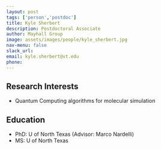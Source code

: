 ```yaml
---
layout: post 
tags: ['person','postdoc']
title: Kyle Sherbert 
description: Postdoctoral Associate
author: Mayhall Group 
image: assets/images/people/kyle_sherbert.jpg
nav-menu: false 
slack_url: 
email: kyle.sherbert@vt.edu 
phone: 
---
```


## Research Interests
- Quantum Computing algorithms for molecular simulation

## Education
- PhD: U of North Texas (Advisor: Marco Nardelli)
- MS: U of North Texas
